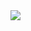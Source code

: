 <img   align="center" src="https://github-readme-stats.vercel.app/api?username=MiachelZyc&locale=cn&line_height=33&show_icons=true&hide=&theme=&rank_icon=default&custom_title=我的统计数据"/>
